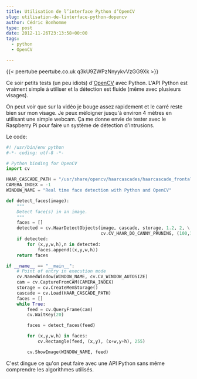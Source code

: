 ```yaml
---
title: Utilisation de l’interface Python d’OpenCV
slug: utilisation-de-linterface-python-dopencv
author: Cédric Bonhomme
type: post
date: 2012-11-26T23:13:58+00:00
tags:
  - python
  - OpenCV

---
```

{{< peertube peertube.co.uk q3kU9ZWPzNnyykvVzGG9Xk >}}

Ce soir petits tests (un peu idiots) d'[OpenCV][1] avec Python.
L'API Python est vraiment simple à utiliser et la détection est fluide
(même avec plusieurs visages).

On peut voir que sur la vidéo je bouge assez rapidement et le carré reste bien sur mon
visage. Je peux méloigner jusqu'à environ 4 mètres en utilisant une simple webcam.
Ça me donne envie de tester avec le Raspberry Pi pour faire un système de détection
d'intrusions.

Le code:

```python
#! /usr/bin/env python
#-*- coding: utf-8 -*-

# Python binding for OpenCV
import cv

HAAR_CASCADE_PATH = "/usr/share/opencv/haarcascades/haarcascade_frontalface_alt.xml"
CAMERA_INDEX = -1
WINDOW_NAME = "Real time face detection with Python and OpenCV"

def detect_faces(image):
    """
    Detect face(s) in an image.
    """
    faces = []
    detected = cv.HaarDetectObjects(image, cascade, storage, 1.2, 2, \
                                    cv.CV_HAAR_DO_CANNY_PRUNING, (100,100))
    if detected:
        for (x,y,w,h),n in detected:
            faces.append((x,y,w,h))
    return faces

if __name__ == "__main__":
    # Point of entry in execution mode
    cv.NamedWindow(WINDOW_NAME, cv.CV_WINDOW_AUTOSIZE)
    cam = cv.CaptureFromCAM(CAMERA_INDEX)
    storage = cv.CreateMemStorage()
    cascade = cv.Load(HAAR_CASCADE_PATH)
    faces = []
    while True:
        feed = cv.QueryFrame(cam)
        cv.WaitKey(20)

        faces = detect_faces(feed)

        for (x,y,w,h) in faces:
            cv.Rectangle(feed, (x,y), (x+w,y+h), 255)

        cv.ShowImage(WINDOW_NAME, feed)
```

C'est dingue ce qu'on peut faire avec une API Python sans même comprendre les
algorithmes utilisés.

 [1]: http://opencv.willowgarage.com/wiki/
